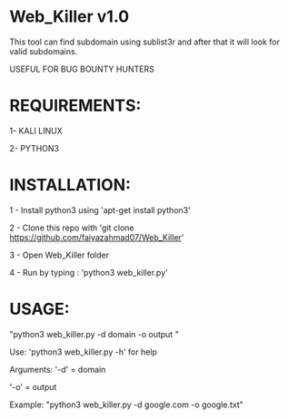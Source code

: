 # Web_Killer v1.0
This tool can find subdomain using sublist3r and after that it will look for valid subdomains.

USEFUL FOR BUG BOUNTY HUNTERS

# REQUIREMENTS:
1- KALI LINUX

2- PYTHON3

# INSTALLATION:

1 - Install python3 using 'apt-get install python3'

2 - Clone this repo with 'git clone https://github.com/faiyazahmad07/Web_Killer'

3 - Open Web_Killer folder

4 - Run by typing : 'python3 web_killer.py'

# USAGE:

"python3 web_killer.py -d domain -o output "

Use: 'python3 web_killer.py -h' for help 

Arguments:
'-d' = domain

'-o' = output

Example: "python3 web_killer.py -d google.com -o google.txt"
